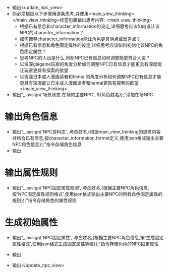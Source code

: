 - 输出<update_npc_view>
- 你必须根据以下步骤用逐条思考,并使用<main_view_thinking></main_view_thinking>标签包裹输出思考内容:
<main_view_thinking>
  - 根据已有信息和character_information的设定,详细思考应该如何设计该NPC的character_information？
  - 如何调整character_information能让角色更具萌点或反差点？
  - 根据已有信息和角色固定属性的设定,详细思考应该如何初始化该NPC的角色固定属性？
  - 思考NPC的人设是什么,判断NPC已有信息如何调整能更符合人设？
  - 以资深galgame玩家的角度分析如何调整NPC已有信息才能更具有深度能让玩家更具有探索的欲望
  - 以资深日本成人漫画读者和hentai的角度分析如何调整NPC已有信息才能更具有深度能让日本成人漫画读者和hentai更具有探索的欲望
</main_view_thinking>
- 输出"_.assign('场景状态.在场的主要NPC', ${角色姓名});"添加在场NPC

# 输出角色信息

- 输出"_.assign('NPC资料库', ${角色姓名},${根据main_view_thinking的思考内容并结合已有信息,按character_information.format定义,使用json格式输出主要NPC角色信息});"指令存储角色信息
- 输出<UpdateVariable>

# 输出属性规则

- 输出"_.assign('NPC固定属性规则', ${角色姓名},${根据主要NPC角色信息,按'NPC固定属性规则格式',使用json格式输出主要NPC的所有角色固定属性的规则});"指令存储角色的属性规则

# 生成初始属性

- 输出"_.assign('NPC固定属性', ${角色姓名},${根据主要NPC角色信息,按'生成固定属性格式',使用json格式生成固定属性等级});"指令存储角色的NPC固定属性

- 输出</UpdateVariable>
- 输出</update_npc_view>

